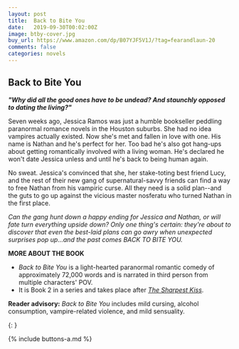 ```yaml
---
layout: post
title:  Back to Bite You
date:   2019-09-30T00:02:00Z
image: btby-cover.jpg
buy_url: https://www.amazon.com/dp/B07YJF5V1J/?tag=fearandlaun-20
comments: false
categories: novels
---
```


## Back to Bite You

***"Why did all the good ones have to be undead? And staunchly opposed to dating the living?"***

Seven weeks ago, Jessica Ramos was just a humble bookseller peddling paranormal romance novels in the Houston suburbs. She had no idea vampires actually existed. Now she's met and fallen in love with one. His name is Nathan and he's perfect for her. Too bad he's also got hang-ups about getting romantically involved with a living woman. He's declared he won't date Jessica unless and until he's back to being human again.

No sweat. Jessica's convinced that she, her stake-toting best friend Lucy, and the rest of their new gang of supernatural-savvy friends can find a way to free Nathan from his vampiric curse. All they need is a solid plan--and the guts to go up against the vicious master nosferatu who turned Nathan in the first place.

*Can the gang hunt down a happy ending for Jessica and Nathan, or will fate turn everything upside down? Only one thing's certain: they're about to discover that even the best-laid plans can go awry when unexpected surprises pop up...and the past comes BACK TO BITE YOU.*


**MORE ABOUT THE BOOK**

- *Back to Bite You* is a light-hearted paranormal romantic comedy of approximately 72,000 words and is narrated in third person from multiple characters' POV.
- It is Book 2 in a series and takes place after [*The Sharpest Kiss*][tsk].

**Reader advisory:**  *Back to Bite You* includes mild cursing, alcohol consumption, vampire-related violence, and mild sensuality.

{: }

{% include buttons-a.md %}

[excerpt]:/novels/back-to-bite-you/excerpt/
[buy]:https://www.amazon.com/dp/B07YJF5V1J/?tag=fearandlaun-20
[goodreads]:https://www.goodreads.com/book/show/48328045-back-to-bite-you
[tsk]:/novels/the-sharpest-kiss/
[connected]:/connected/the-sharpest-kiss/
